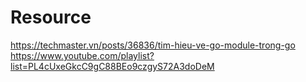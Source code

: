 # Resource

https://techmaster.vn/posts/36836/tim-hieu-ve-go-module-trong-go
https://www.youtube.com/playlist?list=PL4cUxeGkcC9gC88BEo9czgyS72A3doDeM
